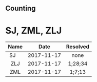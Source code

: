 ## Counting
#  SJ, ZML, ZLJ

| Name  | Date  | Resolved |
| :------------: |:---------------:| :-----: |
| SJ      | 2017-11-17 | none |
| ZLJ | 2017-11-17        |    1;28;34 |
| ZML      | 2017-11-17        |  1;7;13  |

